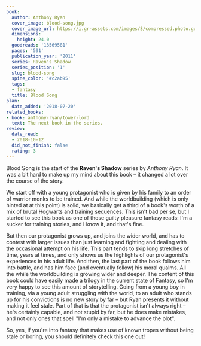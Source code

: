 ```yaml
---
book:
  author: Anthony Ryan
  cover_image: blood-song.jpg
  cover_image_url: https://i.gr-assets.com/images/S/compressed.photo.goodreads.com/books/1421573407l/13569581._SX98_.jpg
  dimensions:
    height: 24.0
  goodreads: '13569581'
  pages: '591'
  publication_year: '2011'
  series: Raven's Shadow
  series_position: '1'
  slug: blood-song
  spine_color: '#c2ab95'
  tags:
  - fantasy
  title: Blood Song
plan:
  date_added: '2018-07-20'
related_books:
- book: anthony-ryan/tower-lord
  text: The next book in the series.
review:
  date_read:
  - 2018-10-12
  did_not_finish: false
  rating: 3
---
```


Blood Song is the start of the **Raven's Shadow** series by *Anthony Ryan*. It was a bit hard to make up my mind about this book – it changed a lot over the course of the story.

We start off with a young protagonist who is given by his family to an order of warrior monks to be trained. And while the worldbuilding (which is only hinted at at this point) is solid, we basically get a third of a book's worth of a mix of brutal Hogwarts and training sequences. This isn't bad per se, but I started to see this book as one of those guilty pleasure fantasy reads: I'm a sucker for training stories, and I know it, and that's fine.

But then our protagonist grows up, and joins the wider world, and has to contest with larger issues than just learning and fighting and dealing with the occasional attempt on his life. This part tends to skip long stretches of time, years at times, and only shows us the highlights of our protagonist's experiences in his adult life. And then, the last part of the book follows him into battle, and has him face (and eventually follow) his moral qualms. All the while the worldbuilding is growing wider and deeper. The content of this book could have easily made a trilogy in the current state of Fantasy, so I'm very happy to see this amount of storytelling. Going from a young boy in training, via a young adult struggling with the world, to an adult who stands up for his convictions is no new story by far – but Ryan presents it without making it feel stale. Part of that is that the protagonist isn't always right – he's certainly capable, and not stupid by far, but he does make mistakes, and not only ones that spell "I'm only a mistake to advance the plot".

So, yes, if you're into fantasy that makes use of known tropes without being stale or boring, you should definitely check this one out!

